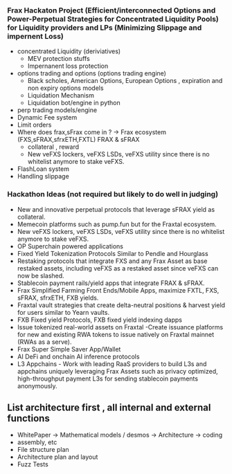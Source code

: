 ### Frax Hackaton Project (Efficient/interconnected Options and Power-Perpetual Strategies for Concentrated Liquidity Pools) for Liquidity providers and LPs (Minimizing Slippage and impernent Loss)

- concentrated Liquidity (deriviatives)
  - MEV protection stuffs
  - Impernanent loss protection
- options trading and options (options trading engine)
  - Black scholes, American Options, European Options , expiration and non expiry options models
  - Liquidation Mechanism
  - Liquidation bot/engine in python
- perp trading models/engine
- Dynamic Fee system
- Limit orders
- Where does frax,sFrax come in ? -> Frax ecosystem (FXS,sFRAX,sfrxETH,FXTL) FRAX & sFRAX
  - collateral , reward
  - New veFXS lockers, veFXS LSDs, veFXS utility since there is no whitelist anymore to stake veFXS.
- FlashLoan system
- Handling slippage

### Hackathon Ideas (not required but likely to do well in judging)

- New and innovative perpetual protocols that leverage sFRAX yield as collateral.
- Memecoin platforms such as pump.fun but for the Fraxtal ecosystem.
- New veFXS lockers, veFXS LSDs, veFXS utility since there is no whitelist anymore to stake veFXS.
- OP Superchain powered applications
- Fixed Yield Tokenization Protocols Similar to Pendle and Hourglass
- Restaking protocols that integrate FXS and any Frax Asset as base restaked assets, including veFXS as a restaked asset since veFXS can now be slashed.
- Stablecoin payment rails/yield apps that integrate FRAX & sFRAX.
- Frax Simplified Farming Front Ends/Mobile Apps, maximize FXTL, FXS, sFRAX, sfrxETH, FXB yields.
- Fraxtal vault strategies that create delta-neutral positions & harvest yield for users similar to Yearn vaults.
- FXB Fixed yield Protocols, FXB fixed yield indexing dapps
- Issue tokenized real-world assets on Fraxtal -Create issuance platforms for new and existing RWA tokens to issue natively on Fraxtal mainnet (RWAs as a serve).
- Frax Super Simple Saver App/Wallet
- AI DeFi and onchain AI inference protocols
- L3 Appchains - Work with leading RaaS providers to build L3s and appchains uniquely leveraging Frax Assets such as privacy optimized, high-throughput payment L3s for sending stablecoin payments anonymously.

## List architecture first , all internal and external functions

- WhitePaper -> Mathematical models / desmos -> Architecture -> coding
- assembly, etc
- File structure plan
- Architecture plan and layout
- Fuzz Tests
